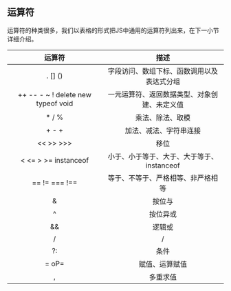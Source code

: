 ## 运算符

运算符的种类很多，我们以表格的形式把JS中通用的运算符列出来，在下一小节详细介绍。

|运算符|描述|
|:-:|:-:|
|. [] ()|字段访问、数组下标、函数调用以及表达式分组|
|++ -- - ~ ! delete new typeof void|一元运算符、返回数据类型、对象创建、未定义值|
|* / %|乘法、除法、取模|
|+ - +|	加法、减法、字符串连接|
|<< >> >>>|移位|
|< <= > >= instanceof|小于、小于等于、大于、大于等于、instanceof|
|== != === !==|等于、不等于、严格相等、非严格相等|
|&|按位与|
|^|按位异或|
|&&|逻辑或|
|/|/||逻辑与|
|?:|条件|
|= oP=|赋值、运算赋值|
|,|多重求值|